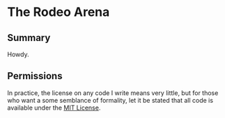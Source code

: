 The Rodeo Arena
===============


Summary
-------

Howdy.


Permissions
-----------

In practice, the license on any code I write means very little, but for those who want a some semblance of formality, let it be stated that all code is available under the [MIT License](https://github.com/tomdodd4598/rodeo-arena/blob/main/LICENSE.md).
